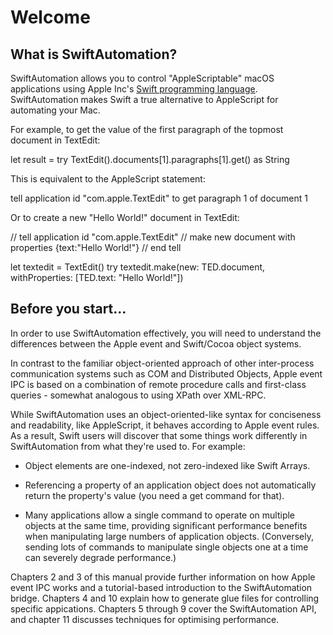 # Welcome

## What is SwiftAutomation?

SwiftAutomation allows you to control "AppleScriptable" macOS applications using Apple Inc's [Swift programming language](https://swift.org/). SwiftAutomation makes Swift a true alternative to AppleScript for automating your Mac.

For example, to get the value of the first paragraph of the topmost document in TextEdit:

  let result = try TextEdit().documents[1].paragraphs[1].get() as String

This is equivalent to the AppleScript statement:

  tell application id "com.apple.TextEdit" to get paragraph 1 of document 1


Or to create a new "Hello World!" document in TextEdit:

  // tell application id "com.apple.TextEdit"
  //   make new document with properties {text:"Hello World!"}
  // end tell

  let textedit = TextEdit()
  try textedit.make(new: TED.document, withProperties: [TED.text: "Hello World!"])


## Before you start...

In order to use SwiftAutomation effectively, you will need to understand the differences between the Apple event and Swift/Cocoa object systems.

In contrast to the familiar object-oriented approach of other inter-process communication systems such as COM and Distributed Objects, Apple event IPC is based on a combination of remote procedure calls and first-class queries - somewhat analogous to using XPath over XML-RPC.

While SwiftAutomation uses an object-oriented-like syntax for conciseness and readability, like AppleScript, it behaves according to Apple event rules. As a result, Swift users will discover that some things work differently in SwiftAutomation from what they're used to. For example:

* Object elements are one-indexed, not zero-indexed like Swift Arrays.

* Referencing a property of an application object does not automatically return the property's value (you need a get command for that).

* Many applications allow a single command to operate on multiple objects at the same time, providing significant performance benefits when manipulating large numbers of application objects. (Conversely, sending lots of commands to manipulate single objects one at a time can severely degrade performance.)

Chapters 2 and 3 of this manual provide further information on how Apple event IPC works and a tutorial-based introduction to the SwiftAutomation bridge. Chapters 4 and 10 explain how to generate glue files for controlling specific appications. Chapters 5 through 9 cover the SwiftAutomation API, and chapter 11 discusses techniques for optimising performance.

